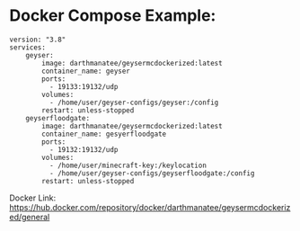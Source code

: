 # Docker Compose Example:

```
version: "3.8"
services:    
    geyser:
        image: darthmanatee/geysermcdockerized:latest
        container_name: geyser
        ports:
          - 19133:19132/udp
        volumes:
          - /home/user/geyser-configs/geyser:/config
        restart: unless-stopped
    geyserfloodgate:
        image: darthmanatee/geysermcdockerized:latest
        container_name: gesyerfloodgate
        ports:
          - 19132:19132/udp
        volumes:
          - /home/user/minecraft-key:/keylocation
          - /home/user/geyser-configs/geyserfloodgate:/config
        restart: unless-stopped
```

Docker Link: https://hub.docker.com/repository/docker/darthmanatee/geysermcdockerized/general
